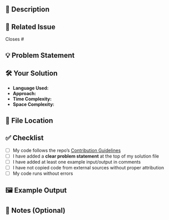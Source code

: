 ## 📝 Description

<!--
Briefly describe the problem you solved and your approach.
For example: "Added a solution for 'Two Sum' in Python using a hash map for O(n) time complexity."
-->

## 📂 Related Issue

<!--
Link to the issue number (if any).
Example: Closes #12
-->
Closes #

## 💡 Problem Statement

<!--
State the exact problem statement you solved (copy-paste or summarize from the repo).
Example: "Given an array of integers, return indices of the two numbers such that they add up to a specific target."
-->

## 🛠️ Your Solution

- **Language Used:** <!-- Example: Python / JavaScript / C++ -->
- **Approach:** <!-- Example: Sliding Window, Binary Search, Recursion -->
- **Time Complexity:** <!-- Example: O(n log n) -->
- **Space Complexity:** <!-- Example: O(1) -->

## 📂 File Location

<!--
Mention the path where you added your solution.
Example: `solutions/python/two_sum.py`
-->

## ✅ Checklist

- [ ] My code follows the repo’s [Contribution Guidelines](../CONTRIBUTING.md)
- [ ] I have added a **clear problem statement** at the top of my solution file
- [ ] I have added at least one example input/output in comments
- [ ] I have not copied code from external sources without proper attribution
- [ ] My code runs without errors

## 🖼️ Example Output

<!-- Optional: Paste the program output for sample input(s) -->

## 📌 Notes (Optional)

<!-- Any extra info, assumptions, or edge cases you handled -->
